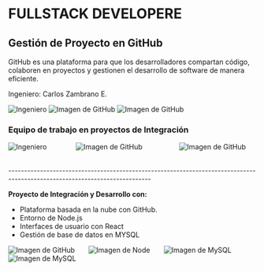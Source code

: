 <!DOCTYPE html>
<html>
<body>
<h1>FULLSTACK DEVELOPERE</h1>
<h2>Gestión de Proyecto en GitHub</h2>
<p>GitHub es una plataforma para que los desarrolladores compartan código, colaboren en proyectos y gestionen el desarrollo de software de manera eficiente.</p>

 <p> Ingeniero: Carlos Zambrano E.</p>
  <img src="https://github.com/user-attachments/assets/a6d89ebc-5f11-4e93-a65f-249aaa3fa0ec" alt="Ingeniero"> 
 <img src="https://github.com/user-attachments/assets/85b89897-7c5e-45c9-bcff-ad41e3503202" alt="Imagen de GitHub">
 <img src="https://github.com/user-attachments/assets/859d5a7a-93ae-41f7-8fe3-db34aacacdf9" alt="Imagen de GitHub">
<h3>
<p><b>Equipo de trabajo en proyectos de Integración</p></b>
</h3>

 <img src="https://github.com/user-attachments/assets/b7a0dc18-40b1-4076-be09-3242b6732e3e" alt="Ingeniero">
 &nbsp &nbsp &nbsp &nbsp &nbsp &nbsp &nbsp;
 <img src="https://github.com/user-attachments/assets/89ea969f-06c0-4f02-9d51-49b24dfdd30d" alt="Imagen de GitHub">
&nbsp &nbsp &nbsp &nbsp &nbsp &nbsp &nbsp &nbsp &nbsp;

 <img src="https://github.com/user-attachments/assets/5c560306-70f7-41a2-92de-d6a7bc7771c8" alt="Imagen de GitHub">
&nbsp &nbsp &nbsp &nbsp &nbsp &nbsp &nbsp &nbsp &nbsp;
<p>---------------------------------------------------------------------------------------------------------------------------</p>
<p><b>Proyecto de Integración y Desarrollo con:</p></b>
<ul>
<li>Plataforma basada en la nube con GitHub.</li>
<li>Entorno de Node.js</li>
<li>Interfaces de usuario con React </li>
<li>Gestión de base de datos en MYSQL</li>
</ul>

<img src="https://github.com/user-attachments/assets/611eed9f-97e4-41f9-b72c-f69728e68811" alt="Imagen de GitHub"> 
&nbsp &nbsp &nbsp;
<img src="https://github.com/user-attachments/assets/dda30be6-9f87-4324-9059-fca54bf4fd03" alt="Imagen de Node"> 
&nbsp &nbsp &nbsp;
<img src="https://github.com/user-attachments/assets/f5d6642f-a95f-4c1e-9572-f89f63ae1a37" alt="Imagen de MySQL">
&nbsp &nbsp &nbsp;
<img src="https://github.com/user-attachments/assets/1f2eea40-4b37-4ffd-8586-9f079fa1bcd2" alt="Imagen de MySQL">

</body>
</html>

  
